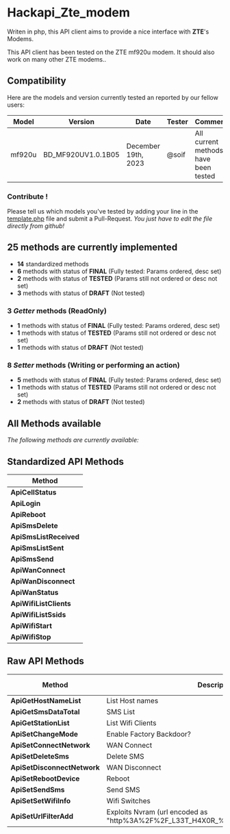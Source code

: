 # Hackapi_Zte_modem

Writen in php, this API client aims to provide a nice interface with **ZTE**'s Modems.

This API client has been tested on the ZTE mf920u modem.
It should also work on many other ZTE modems..




## Compatibility

Here are the models and version currently tested an reported by our fellow users:

| Model | Version | Date | Tester | Comment |
| ----- | ------- | ---- | ------ | ------- |
| mf920u | BD_MF920UV1.0.1B05 | December 19th, 2023 | @soif | All current methods have been tested |


### Contribute !

Please tell us which models you've tested by adding your line in the [template.php](template.php) file and submit a Pull-Request.
*You just have to edit the file directly from github!*


## 25 methods are currently implemented

- **14** standardized methods
- **6** methods with status of **FINAL** (Fully tested: Params ordered, desc set)
- **2** methods with status of **TESTED** (Params still not ordered or desc not set)
- **3** methods with status of **DRAFT** (Not tested)



### 3 *Getter* methods (ReadOnly)

- **1** methods with status of **FINAL** (Fully tested: Params ordered, desc set)
- **1** methods with status of **TESTED** (Params still not ordered or desc not set)
- **1** methods with status of **DRAFT** (Not tested)


### 8 *Setter* methods (Writing or performing an action)

- **5** methods with status of **FINAL** (Fully tested: Params ordered, desc set)
- **1** methods with status of **TESTED** (Params still not ordered or desc not set)
- **2** methods with status of **DRAFT** (Not tested)



## All Methods available

*The following methods are currently available:*

## Standardized API Methods

| Method |
| ------ |
| **ApiCellStatus** |
| **ApiLogin** |
| **ApiReboot** |
| **ApiSmsDelete** |
| **ApiSmsListReceived** |
| **ApiSmsListSent** |
| **ApiSmsSend** |
| **ApiWanConnect** |
| **ApiWanDisconnect** |
| **ApiWanStatus** |
| **ApiWifiListClients** |
| **ApiWifiListSsids** |
| **ApiWifiStart** |
| **ApiWifiStop** |

## Raw API Methods

| Method | Description | Dev. State |
| ------ | ----------- | ----------------- |
| **ApiGetHostNameList** | List Host names | DRAFT |
| **ApiGetSmsDataTotal** | SMS List | TESTED |
| **ApiGetStationList** | List Wifi Clients | FINAL |
| **ApiSetChangeMode** | Enable Factory Backdoor? | DRAFT |
| **ApiSetConnectNetwork** | WAN Connect | FINAL |
| **ApiSetDeleteSms** | Delete SMS | FINAL |
| **ApiSetDisconnectNetwork** | WAN Disconnect | FINAL |
| **ApiSetRebootDevice** | Reboot | FINAL |
| **ApiSetSendSms** | Send SMS | TESTED |
| **ApiSetSetWifiInfo** | Wifi Switches | FINAL |
| **ApiSetUrlFilterAdd** | Exploits Nvram (url encoded as "http%3A%2F%2F_L33T_H4X0R_%2F%26%26telnetd%26%26"?)  | DRAFT |
